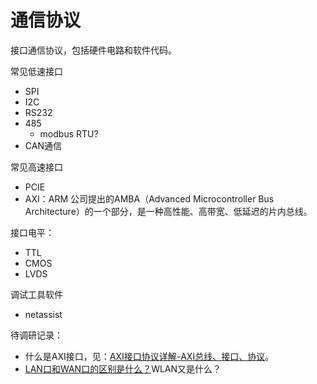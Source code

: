 # 通信协议

接口通信协议，包括硬件电路和软件代码。

常见低速接口

- SPI
- I2C
- RS232
- 485
  - modbus RTU?
- CAN通信

常见高速接口

- PCIE
- AXI：ARM 公司提出的AMBA（Advanced Microcontroller Bus Architecture）的一个部分，是一种高性能、高带宽、低延迟的片内总线。

接口电平：

- TTL
- CMOS
- LVDS

调试工具软件

- netassist

待调研记录：

- 什么是AXI接口，见：[AXI接口协议详解-AXI总线、接口、协议](http://xilinx.eetrend.com/blog/2020/100052459.html)。
- [LAN口和WAN口的区别是什么？](https://www.zhihu.com/question/20738115)WLAN又是什么？

